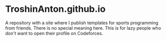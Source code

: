# TroshinAnton.github.io

A repository with a site where I publish templates for sports programming from friends. There is no special meaning here. This is for lazy people who don't want to open their profile on Codeforces.
